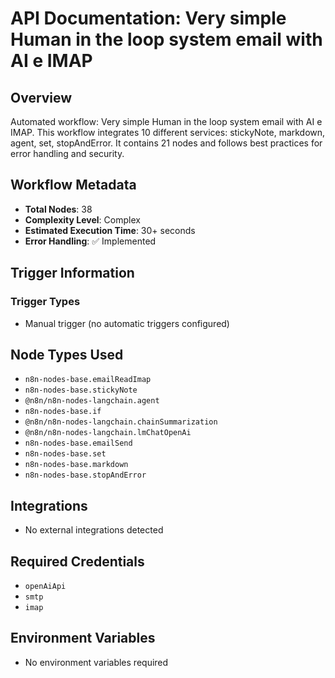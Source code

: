 # API Documentation: Very simple Human in the loop system email with AI e IMAP

## Overview
Automated workflow: Very simple Human in the loop system email with AI e IMAP. This workflow integrates 10 different services: stickyNote, markdown, agent, set, stopAndError. It contains 21 nodes and follows best practices for error handling and security.

## Workflow Metadata
- **Total Nodes**: 38
- **Complexity Level**: Complex
- **Estimated Execution Time**: 30+ seconds
- **Error Handling**: ✅ Implemented

## Trigger Information
### Trigger Types
- Manual trigger (no automatic triggers configured)

## Node Types Used
- `n8n-nodes-base.emailReadImap`
- `n8n-nodes-base.stickyNote`
- `@n8n/n8n-nodes-langchain.agent`
- `n8n-nodes-base.if`
- `@n8n/n8n-nodes-langchain.chainSummarization`
- `@n8n/n8n-nodes-langchain.lmChatOpenAi`
- `n8n-nodes-base.emailSend`
- `n8n-nodes-base.set`
- `n8n-nodes-base.markdown`
- `n8n-nodes-base.stopAndError`

## Integrations
- No external integrations detected

## Required Credentials
- `openAiApi`
- `smtp`
- `imap`

## Environment Variables
- No environment variables required
